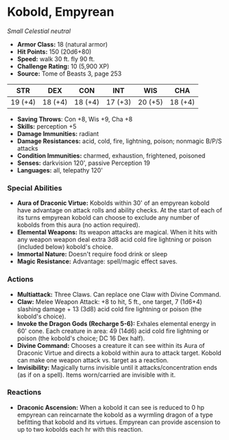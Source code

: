 # Kobold, Empyrean

*Small* *Celestial* *neutral*

- **Armor Class:** 18 (natural armor)
- **Hit Points:** 150 (20d6+80)
- **Speed:** walk 30 ft. fly 90 ft.
- **Challenge Rating:** 10 (5,900 XP)
- **Source:** Tome of Beasts 3, page 253

| STR | DEX | CON | INT | WIS | CHA |
| --- | --- | --- | --- | --- | --- |
| 19 (+4) | 18 (+4) | 18 (+4) | 17 (+3) | 20 (+5) | 18 (+4) |

- **Saving Throws**: Con +8, Wis +9, Cha +8
- **Skills:** perception +5
- **Damage Immunities:** radiant
- **Damage Resistances:** acid, cold, fire, lightning, poison; nonmagic B/P/S attacks
- **Condition Immunities:** charmed, exhaustion, frightened, poisoned
- **Senses:** darkvision 120', passive Perception 19
- **Languages:** all, telepathy 120'

### Special Abilities

- **Aura of Draconic Virtue:** Kobolds within 30' of an empyrean kobold have advantage on attack rolls and ability checks. At the start of each of its turns empyrean kobold can choose to exclude any number of kobolds from this aura (no action required).
- **Elemental Weapons:** Its weapon attacks are magical. When it hits with any weapon weapon deal extra 3d8 acid cold fire lightning or poison (included below) kobold's choice.
- **Immortal Nature:** Doesn't require food drink or sleep
- **Magic Resistance:** Advantage: spell/magic effect saves.

### Actions

- **Multiattack:** Three Claws. Can replace one Claw with Divine Command.
- **Claw:** Melee Weapon Attack: +8 to hit, 5 ft., one target, 7 (1d6+4) slashing damage + 13 (3d8) acid cold fire lightning or poison (the kobold's choice).
- **Invoke the Dragon Gods (Recharge 5-6):** Exhales elemental energy in 60' cone. Each creature in area: 49 (14d6) acid cold fire lightning or poison (the kobold's choice; DC 16 Dex half).
- **Divine Command:** Chooses a creature it can see within its Aura of Draconic Virtue and directs a kobold within aura to attack target. Kobold can make one weapon attack vs. target as a reaction.
- **Invisibility:** Magically turns invisible until it attacks/concentration ends (as if on a spell). Items worn/carried are invisible with it.

### Reactions

- **Draconic Ascension:** When a kobold it can see is reduced to 0 hp empyrean can reincarnate the kobold as a wyrmling dragon of a type befitting that kobold and its virtues. Empyrean can provide ascension to up to two kobolds each hr with this reaction.


